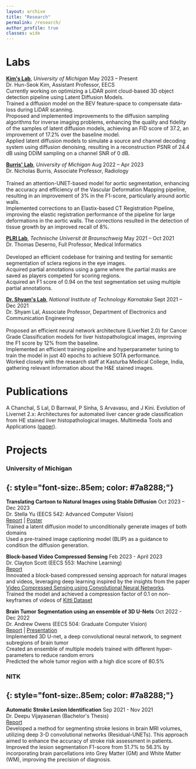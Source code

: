 ```yaml
---
layout: archive
title: "Research"
permalink: /research/
author_profile: true
classes: wide
---
```


<!-- ### Manuscript (in preparation)
{: style="font-size:.85em; color: #7a8288;"}
---

**Computational modeling of electrophysiology recordings can predict octopus arm movement**, *Nitish Gedela, Sachin Salim, Julianna Richie, Autumn Mclane Svoboda, Cynthia Chestek, Anne Draelos, Galit Pelled*, *2023* -->

# Labs
<!-- ### Neuroscience <i class="fas fa-brain" aria-hidden="true">
{: style="font-size:.85em; color: #7a8288;"}
--- -->

**[Kim's Lab](https://kim.engin.umich.edu/)**, *University of Michigan* <span class="pull-right">May 2023 – Present</span>  
<span class="small-grey"><i class="fas fa-user" aria-hidden="true"></i> Dr. Hun-Seok Kim, Assistant Professor, EECS</span>
<br><i class="fas fa-plus small-grey"></i> Currently working on optimizing a LiDAR point cloud-based 3D object detection pipeline using Latent Diffusion Models.
<br><i class="fas fa-plus small-grey"></i> Trained a diffusion model on the BEV feature-space to compensate data-loss during LiDAR scanning.
<br><i class="fas fa-plus small-grey"></i> Proposed and implemented improvements to the diffusion sampling algorithms for inverse imaging problems, enhancing the quality and fidelity of the samples of latent diffusion models, achieving an FID score of 37.2, an improvement of 17.2% over the baseline model.
<br><i class="fas fa-plus small-grey"></i> Applied latent diffusion models to simulate a source and channel decoding system using diffusion denoising, resulting in a reconstruction PSNR of 24.4 dB using DDIM sampling on a channel SNR of 0 dB.

**[Burris' Lab](https://burris.lab.medicine.umich.edu/)**, *University of Michigan* <span class="pull-right">Aug 2022 – Apr 2023</span>  
<span class="small-grey"><i class="fas fa-user" aria-hidden="true"></i> Dr. Nicholas Burris, Associate Professor, Radiology</span>  
<br><i class="fas fa-plus small-grey"></i> Trained an attention-UNET-based model for aortic segmentation, enhancing the accuracy and efficiency of the Vascular Deformation Mapping pipeline, resulting in an improvement of 3% in the F1-score, particularly around aortic walls.
<br><i class="fas fa-plus small-grey"></i> Implemented corrections to an Elastix-based CT Registration Pipeline, improving the elastic registration performance of the pipeline for large deformations in the aortic walls. The corrections resulted in the detection of tissue growth by an improved recall of 8%.


**[PLRI Lab](https://plri.de/)**, *Technische Universit ̈at Braunschweig* <span class="pull-right">May 2021 – Oct 2021</span>  
<span class="small-grey"><i class="fas fa-user" aria-hidden="true"></i> Dr. Thomas Deserno, Full Professor, Medical Informatics</span>  
<br><i class="fas fa-plus small-grey"></i> Developed an efficient codebase for training and testing for semantic segmentation of sclera regions in the eye images.
<br><i class="fas fa-plus small-grey"></i> Acquired partial annotations using a game where the partial masks are saved as players competed for scoring regions.
<br><i class="fas fa-plus small-grey"></i>Acquired an F1 score of 0.94 on the test segmentation set using multiple partial annotations.


**[Dr. Shyam's Lab](https://ece.nitk.ac.in/faculty/shyam-lal)**, *National Institute of Technology Karnataka* <span class="pull-right">Sept 2021 – Dec 2021</span>  
<span class="small-grey"><i class="fas fa-user" aria-hidden="true"></i> Dr. Shyam Lal, Associate Professor, Department of Electronics and Communication Engineering</span>  
<br><i class="fas fa-plus small-grey"></i> Proposed an efficient neural network architecture (LiverNet 2.0) for Cancer Grade Classification models for liver histopathological images, improving the F1 score by 12% from the baseline.
<br><i class="fas fa-plus small-grey"></i>Implemented an efficient training pipeline and hyperparameter tuning to train the model in just 40 epochs to achieve SOTA performance.
<br><i class="fas fa-plus small-grey"></i>Worked closely with the research staff at Kasturba Medical College, India, gathering relevant information about the H&E stained images.

# Publications

A Chanchal, S Lal, D Barnwal, P Sinha, S Arvavasu, and J Kini. Evolution of Livernet 2.x: Architectures for automated liver cancer grade
classification from HE stained liver histopathological images. Multimedia Tools and Applications ([paper](https://link.springer.com/article/10.1007/s11042-023-15176-5#:~:text=LiverNet%202.0%20uses%20a%20modified,in%20a%20tree%2Dlike%20fashion.)). 


# Projects
### University of Michigan
{: style="font-size:.85em; color: #7a8288;"}
---
**Translating Cartoon to Natural Images using Stable Diffusion** <span class="pull-right">Oct 2023 – Dec 2023</span>  
<span class="small-grey"><i class="fas fa-user" aria-hidden="true"></i> Dr. Stella Yu (EECS 542: Advanced Computer Vision)</span>  
[Report](/files/reports/um/StableDiffusion_Cartoon_to_Natural.pdf) | [Poster](/files/presentations/StableDiffusion_Cartoon_to_Natural_Poster.pdf)
<br><i class="fas fa-plus small-grey"></i> Trained a latent diffusion model to unconditionally generate images of both domains
<br><i class="fas fa-plus small-grey"></i> Used a pre-trained image captioning model (BLIP) as a guidance to condition the diffusion generation.

**Block-based Video Compressed Sensing** <span class="pull-right">Feb 2023 - April 2023</span>  
<span class="small-grey"><i class="fas fa-user" aria-hidden="true"></i> Dr. Clayton Scott (EECS 553: Machine Learning)</span>  
[Report](/files/reports/um/VCSNet_Report.pdf) 
<br><i class="fas fa-plus small-grey"></i> Innovated a block-based compressed sensing approach for natural images and videos, leveraging deep learning inspired by the insights from the paper [Video Compressed Sensing using Convolutional Neural Networks](https://ieeexplore.ieee.org/document/9025255).
<br><i class="fas fa-plus small-grey"></i> Trained the model and achieved a compression factor of 0.1 on non-keyframes of videos of [Kitti Dataset](https://www.cvlibs.net/datasets/kitti/)


**Brain Tumor Segmentation using an ensemble of 3D U-Nets** <span class="pull-right">Oct 2022 - Dec 2022</span>  
<span class="small-grey"><i class="fas fa-user" aria-hidden="true"></i> Dr. Andrew Owens (EECS 504: Graduate Computer Vision)</span>  
[Report](/files/reports/um/Brain_Tumor_Segmentation_EECS504_Report.pdf) | [Presentation](/files/presentations/Brain_Tumor_Segmentation_EECS504_Presentation_Dec_2022.pdf)
<br><i class="fas fa-plus small-grey"></i> Implemented 3D U-net, a deep convolutional neural network, to segment subregions of brain tumor
<br><i class="fas fa-plus small-grey"></i> Created an ensemble of multiple models trained with different hyper-parameters to reduce random errors
<br><i class="fas fa-plus small-grey"></i> Predicted the whole tumor region with a high dice score of 80.5%


### NITK
{: style="font-size:.85em; color: #7a8288;"}
---

**Automatic Stroke Lesion Identification** <span class="pull-right">Sep 2021 - Nov 2021</span>  
<span class="small-grey"><i class="fas fa-user" aria-hidden="true"></i> Dr. Deepu Vijayasenan (Bachelor's Thesis)</span>\
[Report](/files/reports/nitk/Bachelor_Thesis.pdf)
<br><i class="fas fa-plus small-grey"></i> Developed a method for segmenting stroke lesions in brain MRI volumes, utilizing deep 3-D convolutional networks (Residual-UNETs). This approach aimed to enhance the accuracy of stroke risk assessment in patients.
<br><i class="fas fa-plus small-grey"></i> Improved the lesion segmentation F1-score from 51.7% to 56.3% by incorporating brain parcellations into Grey Matter (GM) and White Matter (WM), improving the precision of diagnosis.
